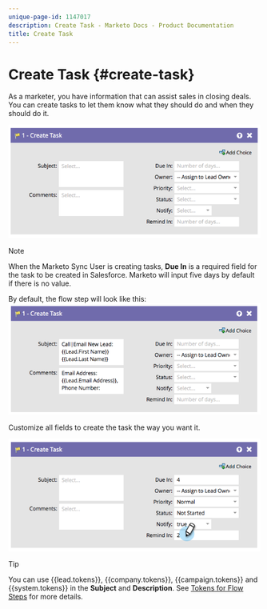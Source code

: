 ```yaml
---
unique-page-id: 1147017
description: Create Task - Marketo Docs - Product Documentation
title: Create Task
---
```


# Create Task {#create-task}

As a marketer, you have information that can assist sales in closing deals. You can create tasks to let them know what they should do and when they should do it.

![](assets/image2014-9-22-14-3a54-3a46.png)

>[!NOTE]
>
>When the Marketo Sync User is creating tasks, **Due In** is a required field for the task to be created in Salesforce. Marketo will input five days by default if there is no value.

By default, the flow step will look like this:   ![](assets/image2014-9-22-14-3a54-3a49.png)

Customize all fields to create the task the way you want it.

![](assets/image2014-9-22-14-3a54-3a52.png)

>[!TIP]
>
>You can use {{lead.tokens}}, {{company.tokens}}, {{campaign.tokens}} and {{system.tokens}} in the **Subject** and **Description**. See  [Tokens for Flow Steps](../../../../product-docs/core-marketo-concepts/smart-campaigns/flow-actions/use-tokens-in-flow-steps.md) for more details.

